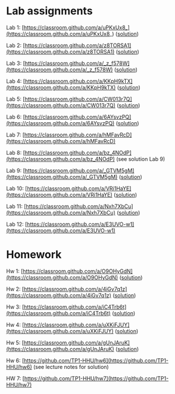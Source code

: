 # Lab assignments

Lab 1: [https://classroom.github.com/a/uPKxUx8_](https://classroom.github.com/a/uPKxUx8_) ([solution](https://github.com/TP1-HHU/lab1))

Lab 2: [https://classroom.github.com/a/z8TORSA1](https://classroom.github.com/a/z8TORSA1) ([solution](https://github.com/TP1-HHU/lab2))

Lab 3: [https://classroom.github.com/a/_z_f578W](https://classroom.github.com/a/_z_f578W)  ([solution](https://github.com/TP1-HHU/lab3))

Lab 4: [https://classroom.github.com/a/KKpH9kTX](https://classroom.github.com/a/KKpH9kTX) ([solution](https://github.com/TP1-HHU/lab4))

Lab 5: [https://classroom.github.com/a/CW013r7Q](https://classroom.github.com/a/CW013r7Q) ([solution](https://github.com/TP1-HHU/lab5))

Lab 6:  [https://classroom.github.com/a/6AYsvzPQ](https://classroom.github.com/a/6AYsvzPQ) ([solution](https://github.com/TP1-HHU/lab6))

Lab 7: [https://classroom.github.com/a/hMFavRcD](https://classroom.github.com/a/hMFavRcD)

Lab 8:  [https://classroom.github.com/a/bz_4NOdP](https://classroom.github.com/a/bz_4NOdP) (see solution Lab 9)

Lab 9: [https://classroom.github.com/a/_GTVM5gM](https://classroom.github.com/a/_GTVM5gM) ([solution](https://github.com/TP1-HHU/lab9))

Lab 10: [https://classroom.github.com/a/VRi1HaYE](https://classroom.github.com/a/VRi1HaYE) ([solution](https://github.com/TP1-HHU/lab10))

Lab 11: [https://classroom.github.com/a/Nxh7XbCu](https://classroom.github.com/a/Nxh7XbCu) ([solution](https://github.com/TP1-HHU/lab11))

Lab 12: [https://classroom.github.com/a/E3UVO-w1](https://classroom.github.com/a/E3UVO-w1)

# Homework

Hw 1: [https://classroom.github.com/a/O9OHyGdN](https://classroom.github.com/a/O9OHyGdN) ([solution](https://github.com/TP1-HHU/hw1))

Hw 2: [https://classroom.github.com/a/4iGv7q1z](https://classroom.github.com/a/4iGv7q1z) ([solution](https://github.com/TP1-HHU/hw2))

Hw 3: [https://classroom.github.com/a/iC4Trb6t](https://classroom.github.com/a/iC4Trb6t) ([solution](https://github.com/TP1-HHU/hw3))

Hw 4: [https://classroom.github.com/a/uXKiFJUY](https://classroom.github.com/a/uXKiFJUY) ([solution](https://github.com/TP1-HHU/hw4))

Hw 5: [https://classroom.github.com/a/gUnJAruK](https://classroom.github.com/a/gUnJAruK) ([solution](https://github.com/TP1-HHU/hw5))

Hw 6: [https://github.com/TP1-HHU/hw6](https://github.com/TP1-HHU/hw6) (see lecture notes for solution)

HW 7: [https://github.com/TP1-HHU/hw7](https://github.com/TP1-HHU/hw7)

